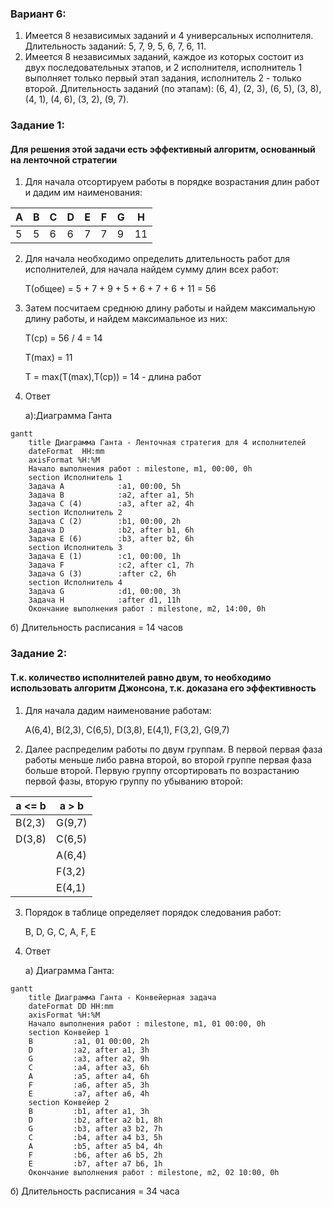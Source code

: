 ### Вариант 6:
1. Имеется 8 независимых заданий и 4 универсальных исполнителя. Длительность заданий: 5, 7, 9, 5, 6, 7, 6, 11.
2. Имеется 8 независимых заданий, каждое из которых состоит из двух последовательных этапов, и 2 исполнителя, исполнитель 1 выполняет только первый этап задания, исполнитель 2 - только второй. Длительность заданий (по этапам): (6, 4), (2, 3), (6, 5), (3, 8), (4, 1), (4, 6), (3, 2), (9, 7).

### Задание 1:

#### Для решения этой задачи есть эффективный алгоритм, основанный на ленточной стратегии
1. Для начала отсортируем работы в порядке возрастания длин работ и дадим им наименования:
 
| A | B | C  | D | E | F | G | H  |
|---|---|----|---|---|---|---|----|
| 5 | 5 | 6  | 6 | 7 | 7 | 9 | 11 |


2. Для начала необходимо определить длительность работ для исполнителей, для начала найдем сумму длин всех работ:
   
    T(общее) = 5 + 7 + 9 + 5 + 6 + 7 + 6 + 11 = 56
3. Затем посчитаем среднюю длину работы и найдем максимальную длину работы, и найдем максимальное из них:
    
    T(ср) = 56 / 4 = 14

    T(max) = 11

   T = max(T(max),T(ср)) = 14 - длина работ

4. Ответ 
   
   а):Диаграмма Ганта
```mermaid
gantt
    title Диаграмма Ганта - Ленточная стратегия для 4 исполнителей
    dateFormat  HH:mm    
    axisFormat %H:%M
    Начало выполнения работ : milestone, m1, 00:00, 0h
    section Исполнитель 1
    Задача A            :a1, 00:00, 5h
    Задача B            :a2, after a1, 5h
    Задача C (4)        :a3, after a2, 4h
    section Исполнитель 2
    Задача C (2)        :b1, 00:00, 2h
    Задача D            :b2, after b1, 6h
    Задача E (6)        :b3, after b2, 6h
    section Исполнитель 3
    Задача E (1)        :c1, 00:00, 1h
    Задача F            :c2, after c1, 7h
    Задача G (3)        :after c2, 6h
    section Исполнитель 4
    Задача G            :d1, 00:00, 3h
    Задача H            :after d1, 11h
    Окончание выполнения работ : milestone, m2, 14:00, 0h
```
   б) Длительность расписания = 14 часов
### Задание 2:
   
#### Т.к. количество исполнителей равно двум, то необходимо использовать алгоритм Джонсона, т.к. доказана его эффективность

1. Для начала дадим наименование работам:
    
    A(6,4), B(2,3), C(6,5), D(3,8), E(4,1), F(3,2), G(9,7)
2. Далее распределим работы по двум группам. В первой первая фаза работы меньше либо равна второй, во второй группе первая фаза больше второй. Первую группу отсортировать по возрастанию первой фазы, вторую группу по убыванию второй:
    
| a <= b  | a > b  |
|---------|--------|
| B(2,3)  | G(9,7) |
| D(3,8)  | C(6,5) |
|         | A(6,4) |
|         | F(3,2) |
|         | E(4,1) |

3. Порядок в таблице определяет порядок следования работ:
    
    B, D, G, C, A, F, E

4. Ответ

   а) Диаграмма Ганта:
```mermaid
gantt
    title Диаграмма Ганта - Конвейерная задача
    dateFormat DD HH:mm    
    axisFormat %H:%M
    Начало выполнения работ : milestone, m1, 01 00:00, 0h
    section Конвейер 1
    B         :a1, 01 00:00, 2h
    D         :a2, after a1, 3h
    G         :a3, after a2, 9h
    C         :a4, after a3, 6h
    A         :a5, after a4, 6h
    F         :a6, after a5, 3h
    E         :a7, after a6, 4h
    section Конвейер 2
    B         :b1, after a1, 3h
    D         :b2, after a2 b1, 8h
    G         :b3, after a3 b2, 7h
    C         :b4, after a4 b3, 5h
    A         :b5, after a5 b4, 4h
    F         :b6, after a6 b5, 2h
    E         :b7, after a7 b6, 1h
    Окончание выполнения работ : milestone, m2, 02 10:00, 0h
```
 б) Длительность расписания = 34 часа